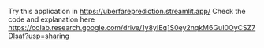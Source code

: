 Try this application in https://uberfareprediction.streamlit.app/
Check the code and explanation here https://colab.research.google.com/drive/1y8yIEq1S0ey2nqkM6GuI0OyCSZ7Dlsaf?usp=sharing

